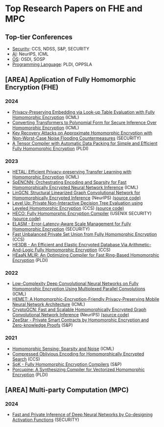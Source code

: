 # Top Research Papers on FHE and MPC

## Top-tier Conferences
- <u>Security</u>: CCS, NDSS, S&P, SECURITY
- <u>AI</u>: NeurIPS, ICML
- <u>OS</u>: OSDI, SOSP
- <u>Programming Language</u>: PLDI, OPPSLA 


## [AREA] Application of Fully Homomorphic Encryption (FHE)


### 2024

* [Privacy-Preserving Embedding via Look-up Table Evaluation with Fully Homomorphic Encryption](https://icml.cc/virtual/2024/poster/33668) (ICML)
* [Converting Transformers to Polynomial Form for Secure Inference Over Homomorphic Encryption](https://icml.cc/virtual/2024/poster/34811) (ICML)
* [Key Recovery Attacks on Approximate Homomorphic Encryption with Non-Worst-Case Noise Flooding Countermeasures](https://www.usenix.org/conference/usenixsecurity24/presentation/guo) (SECURITY)
* [A Tensor Compiler with Automatic Data Packing for Simple and Efficient Fully Homomorphic Encryption](https://people.csail.mit.edu/devadas/pubs/pldi24_fhelipe.pdf) (PLDI)

### 2023

* [HETAL: Efficient Privacy-preserving Transfer Learning with Homomorphic Encryption](https://icml.cc/virtual/2023/poster/24180) (ICML)
* [SpENCNN: Orchestrating Encoding and Sparsity for Fast Homomorphically Encrypted Neural Network Inference](https://icml.cc/virtual/2023/poster/24295) (ICML)
* [LinGCN: Structural Linearized Graph Convolutional Network for Homomorphically Encrypted Inference](https://arxiv.org/pdf/2309.14331.pdf) (NeurIPS) [(source code)](https://github.com/RasoulAM/private-decision-tree-evaluation)
* [Level Up: Private Non-Interactive Decision Tree Evaluation using Leveled Homomorphic Encryption](https://openreview.net/pdf?id=VeQBBm1MmTZ) (CCS) [(source code)](https://github.com/RasoulAM/private-decision-tree-evaluation)
* [HECO: Fully Homomorphic Encryption Compiler](https://www.usenix.org/conference/usenixsecurity23/presentation/viand) (USENIX SECURITY) [(source code)](https://github.com/MarbleHE/HECO)
* [ELASM - Error-Latency-Aware Scale Management for Fully Homomorphic Encryption](https://www.usenix.org/system/files/sec23fall-prepub-147-lee-yongwoo.pdf) (SECURITY)
* [Fast Unbalanced Private Set Union from Fully Homomorphic Encryption](https://eprint.iacr.org/2022/653) (CCS)
* [HE3DB - An Efficient and Elastic Encrypted Database Via Arithmetic-And-Logic Fully Homomorphic Encryption](https://eprint.iacr.org/2023/1446) (CCS)
* [HEaaN.MLIR: An Optimizing Compiler for Fast Ring-Based Homomorphic Encryption](https://dl.acm.org/doi/abs/10.1145/3591228) (PLDI)
  
### 2022

* [Low-Complexity Deep Convolutional Neural Networks on Fully Homomorphic Encryption Using Multiplexed Parallel Convolutions](https://icml.cc/virtual/2022/poster/17801) (ICML)
* [HEMET: A Homomorphic-Encryption-Friendly Privacy-Preserving Mobile Neural Network Architecture](https://icml.cc/virtual/2021/poster/10389) (ICML)
* [CryptoGCN: Fast and Scalable Homomorphically Encrypted Graph Convolutional Network Inference](https://openreview.net/pdf?id=VeQBBm1MmTZ) (NeurIPS) [(source code)](https://github.com/RasoulAM/private-decision-tree-evaluation)
* [ZeeStar - Private Smart Contracts by Homomorphic Encryption and Zero-knowledge Proofs](https://files.sri.inf.ethz.ch/website/papers/sp22-zeestar.pdf) (S&P)

### 2021

* [Homomorphic Sensing: Sparsity and Noise](https://icml.cc/virtual/2021/poster/8505) (ICML)
* [Compressed Oblivious Encoding for Homomorphically Encrypted Search](https://eprint.iacr.org/2021/1199.pdf) (CCS)
* [SoK - Fully Homomorphic Encryption Compilers](https://ieeexplore.ieee.org/document/9519484) (S&P)
* [Porcupine: A Synthesizing Compiler for Vectorized Homomorphic Encryption](https://www.arxiv.org/abs/2101.07841) (PLDI)


## [AREA] Multi-party Computation (MPC) 

### 2024

* [Fast and Private Inference of Deep Neural Networks by Co-designing Activation Functions](https://arxiv.org/abs/2306.08538) (SECURITY)
